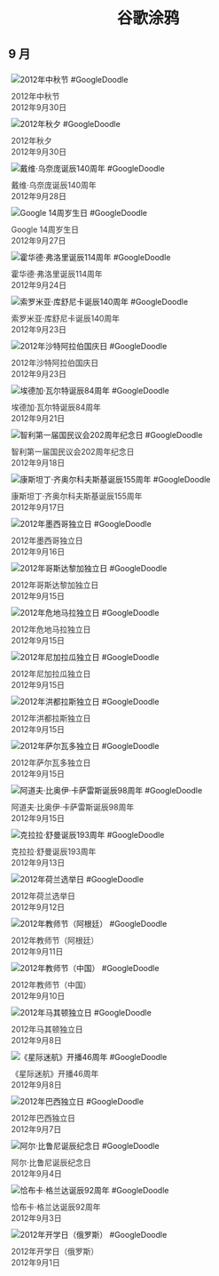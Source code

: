 
<h1 align="center"> 谷歌涂鸦 </h1>




## 9 月

<div class="image">


<img src="https:https://lh3.googleusercontent.com/rJvC6LM8nGe3MTXROHkqoljKg1ZN6ELemOCe9MwRl3VNDp5d5v6OyD5YBQyvYlYI93CYpmRsVsRKFkjvfCguOetc32v_AgNAAnid7Gs=s660" alt="2012年中秋节 #GoogleDoodle" style="margin: 5px"/>
<div class="info" style="font-size: 14px; color:#333333; margin:5px"><div class="title">2012年中秋节</div><div class="date">2012年9月30日</div></div>

<img src="https://www.google.com/logos/2012/chuseok12-hp.jpg" alt="2012年秋夕 #GoogleDoodle" style="margin: 5px"/>
<div class="info" style="font-size: 14px; color:#333333; margin:5px"><div class="title">2012年秋夕</div><div class="date">2012年9月30日</div></div>

<img src="https:https://lh3.googleusercontent.com/ZAvc8wUAj9_iaZmpEnf6BJNnnWJlmFDI1CC9TNbNrPtdHpzSM3nvVIzAf7PSscZe7uQtnTyrZNM1YDxjN8ZyAHozZ2oRS6d4d0E8M4Eh=s660" alt="戴维·乌奈庞诞辰140周年 #GoogleDoodle" style="margin: 5px"/>
<div class="info" style="font-size: 14px; color:#333333; margin:5px"><div class="title">戴维·乌奈庞诞辰140周年</div><div class="date">2012年9月28日</div></div>

<img src="https:https://lh3.googleusercontent.com/oc65szwYdvvM99qmrB0XrtVKhy4QDhF6rM1jO-lvkyLCoCav5G5aSwP0CHyhXKlMGBxj7nuaJQ54YXhrr2voQe5OJVeuQbrUfjpgx5pn=s660" alt="Google 14周岁生日 #GoogleDoodle" style="margin: 5px"/>
<div class="info" style="font-size: 14px; color:#333333; margin:5px"><div class="title">Google 14周岁生日</div><div class="date">2012年9月27日</div></div>

<img src="https:https://lh3.googleusercontent.com/yqGFxyjss2TrvzwnNSdZ-BgUFStefyIl0g79a9PHaEG55BBOIY2Zy_kvPmfBHHuePthYm3Xgm4GVVj3XXYQaF_TDcjGD873LyLaLuI3CTA=s660" alt="霍华德·弗洛里诞辰114周年 #GoogleDoodle" style="margin: 5px"/>
<div class="info" style="font-size: 14px; color:#333333; margin:5px"><div class="title">霍华德·弗洛里诞辰114周年</div><div class="date">2012年9月24日</div></div>

<img src="https:https://lh3.googleusercontent.com/ZDCJS2tuwBFTPRdPDX9B8Bu5qiwZISPrN_6nkgX308alfdL2kiZWr6IpRgk83D1TGxJZbq2eRDieuGEgDGXRqyzRbIm0qloOM2Jvn9C8=s660" alt="索罗米亚·库舒尼卡诞辰140周年 #GoogleDoodle" style="margin: 5px"/>
<div class="info" style="font-size: 14px; color:#333333; margin:5px"><div class="title">索罗米亚·库舒尼卡诞辰140周年</div><div class="date">2012年9月23日</div></div>

<img src="https:https://lh3.googleusercontent.com/kamkauDKPd1EHrrV-o3Okg5ACGBQKpOIO1m3dQTMsJHY_LoUlv9DZnDBF6AV4BBuV---BVHKN-not8cta-pNy26Ft2egwgtFxKZHHv4=s660" alt="2012年沙特阿拉伯国庆日 #GoogleDoodle" style="margin: 5px"/>
<div class="info" style="font-size: 14px; color:#333333; margin:5px"><div class="title">2012年沙特阿拉伯国庆日</div><div class="date">2012年9月23日</div></div>

<img src="https:https://lh3.googleusercontent.com/YSOjUu5CMDx8L2TGlOU1QWSOxlBnDNLSupY3-qcjnQi_4TCFtM2VI5tdqldKlldCfHW322yMMpdRu8cLw5FxmIoFAX2b91OctG3c-sx6=s660" alt="埃德加·瓦尔特诞辰84周年 #GoogleDoodle" style="margin: 5px"/>
<div class="info" style="font-size: 14px; color:#333333; margin:5px"><div class="title">埃德加·瓦尔特诞辰84周年</div><div class="date">2012年9月21日</div></div>

<img src="https:https://lh3.googleusercontent.com/tN-RXiVdd-P9Xapgzz_ttLKOwuwLbG3kjXZvgFOzYvQEa9fDSAF741qmGIgLnCL_2NZI2M4h3xyiHDFWXwApUkxjI-MmbcsjE21UP4JA=s660" alt="智利第一届国民议会202周年纪念日 #GoogleDoodle" style="margin: 5px"/>
<div class="info" style="font-size: 14px; color:#333333; margin:5px"><div class="title">智利第一届国民议会202周年纪念日</div><div class="date">2012年9月18日</div></div>

<img src="https:https://lh3.googleusercontent.com/69sD0X5q0TvIihZoOv_EdvmQ8dcqHAYLpO3j8qij5WWJ_M3B2sw0kKTnesoEVUrCAfCYDIM8nmJC5t4EYZaQEU1VaFKs-MGfX-Odpe-s=s660" alt="康斯坦丁·齐奥尔科夫斯基诞辰155周年 #GoogleDoodle" style="margin: 5px"/>
<div class="info" style="font-size: 14px; color:#333333; margin:5px"><div class="title">康斯坦丁·齐奥尔科夫斯基诞辰155周年</div><div class="date">2012年9月17日</div></div>

<img src="https:https://lh3.googleusercontent.com/BOx66iUkEynkAZW7Wk47r0NfXxuv53D7eEx1bDTQemA4Jt_zORq8l9yv1IG1p65eWjAliIFwgdtPEvLw2UnR75wROGkdj8DUfJdAbkUB=s660" alt="2012年墨西哥独立日 #GoogleDoodle" style="margin: 5px"/>
<div class="info" style="font-size: 14px; color:#333333; margin:5px"><div class="title">2012年墨西哥独立日</div><div class="date">2012年9月16日</div></div>

<img src="https:https://lh3.googleusercontent.com/2HzEYO6znVwpnt2vzVXgBP81gc3lR6gceVDlmChZtgNehjSuIjKPSpcuvcGwP7r3uBcEDSnWn36i73j-P6jD48hcD-yWFr9pAqdval0=s660" alt="2012年哥斯达黎加独立日 #GoogleDoodle" style="margin: 5px"/>
<div class="info" style="font-size: 14px; color:#333333; margin:5px"><div class="title">2012年哥斯达黎加独立日</div><div class="date">2012年9月15日</div></div>

<img src="https:https://lh3.googleusercontent.com/_AO4JRrEaTltBc6MDMl3zcWzi1XZz6q7XswRNlt0ftZxz7ViphsIa2j6ADtNHj92DqrQHVZ7Pvm3q5UxSfQn3b6LY-hODQO7dYdOEAgF=s660" alt="2012年危地马拉独立日 #GoogleDoodle" style="margin: 5px"/>
<div class="info" style="font-size: 14px; color:#333333; margin:5px"><div class="title">2012年危地马拉独立日</div><div class="date">2012年9月15日</div></div>

<img src="https:https://lh3.googleusercontent.com/dnNWrNQlT4S9LppIsU6BuZZQ69L8S9PBOVff98p6JdLQ0vEwvD-zqhaeFCp80nlzYLH0eTTmDYImY5kRrnUzboou5trkqF8U72smkfw=s660" alt="2012年尼加拉瓜独立日 #GoogleDoodle" style="margin: 5px"/>
<div class="info" style="font-size: 14px; color:#333333; margin:5px"><div class="title">2012年尼加拉瓜独立日</div><div class="date">2012年9月15日</div></div>

<img src="https:https://lh3.googleusercontent.com/tY7E_4Lhrt1EvA016FylvfA6ArtK4GqoBGN7GuPZbo-2wAcmKoCcWLzYFqUq3IEhNdXmqOhF76gorX7SlcMFpg_yLfnM6qP2aY-xA7Q=s660" alt="2012年洪都拉斯独立日 #GoogleDoodle" style="margin: 5px"/>
<div class="info" style="font-size: 14px; color:#333333; margin:5px"><div class="title">2012年洪都拉斯独立日</div><div class="date">2012年9月15日</div></div>

<img src="https:https://lh3.googleusercontent.com/cuQfudGxWILSeVe_OPaiOlLSHM4yYy6hi09cRtpxKJ5QEoOy0Lwc8fUUso2uluw0eqtcseTE2W6KqxdV6eNgLyV0KbwI6DTSzD_fpJEI=s660" alt="2012年萨尔瓦多独立日 #GoogleDoodle" style="margin: 5px"/>
<div class="info" style="font-size: 14px; color:#333333; margin:5px"><div class="title">2012年萨尔瓦多独立日</div><div class="date">2012年9月15日</div></div>

<img src="https:https://lh3.googleusercontent.com/a_cmpSgvtXtXnTSxzhYwaQENzTvg6J2bIsoeQ-VbJpSjjgK3iLJ1qN17gwfyw97VqadoGCFe1yDCCFrITLce0u4Bdx2wZpAhRpHpOAM=s660" alt="阿道夫·比奥伊·卡萨雷斯诞辰98周年 #GoogleDoodle" style="margin: 5px"/>
<div class="info" style="font-size: 14px; color:#333333; margin:5px"><div class="title">阿道夫·比奥伊·卡萨雷斯诞辰98周年</div><div class="date">2012年9月15日</div></div>

<img src="https:https://lh3.googleusercontent.com/u7Z6oHltkw5VwLAY-CKKO8xbLjyL4vXe2se9yOp75ayiPDwJIAbj3UP8ZWJgdLJChNukkDqP9ntM3KWsyHceBqXAM5mhU9fZo1qkJ4C_IA=s660" alt="克拉拉·舒曼诞辰193周年 #GoogleDoodle" style="margin: 5px"/>
<div class="info" style="font-size: 14px; color:#333333; margin:5px"><div class="title">克拉拉·舒曼诞辰193周年</div><div class="date">2012年9月13日</div></div>

<img src="https:https://lh3.googleusercontent.com/oBp6GppSWQfXDTYb3Tn39cEi86RldXSAl40tF3_KeXOBl899C73pBV-NXZI5Qkq3o2uFWq7jK1fszauSFs-4P8hwVvcxMMSr6MNGWcHVmA=s660" alt="2012年荷兰选举日 #GoogleDoodle" style="margin: 5px"/>
<div class="info" style="font-size: 14px; color:#333333; margin:5px"><div class="title">2012年荷兰选举日</div><div class="date">2012年9月12日</div></div>

<img src="https:https://lh3.googleusercontent.com/8yVdhPBgmAcgUBQoD7s295mGnxiaQR3geNkiYsfHYzO08q5THGUer52AfHyihAIdcgd701TBDICuAdgPaBzlevpfk83BriaHaPyctIPX=s660" alt="2012年教师节（阿根廷） #GoogleDoodle" style="margin: 5px"/>
<div class="info" style="font-size: 14px; color:#333333; margin:5px"><div class="title">2012年教师节（阿根廷）</div><div class="date">2012年9月11日</div></div>

<img src="https://www.google.com/logos/2012/teachers12-hp.jpg" alt="2012年教师节（中国） #GoogleDoodle" style="margin: 5px"/>
<div class="info" style="font-size: 14px; color:#333333; margin:5px"><div class="title">2012年教师节（中国）</div><div class="date">2012年9月10日</div></div>

<img src="https:https://lh3.googleusercontent.com/KXHkAcazgPTToISQvZ2C9_ZkCo7yuuHT6ZhF0bqNuI2FUBKBAzqIJaxuolDuheMrpr5maJ-ZUhw6VaHES-_8JVbzVHqGn7nVTc2-FOcmgA=s660" alt="2012年马其顿独立日 #GoogleDoodle" style="margin: 5px"/>
<div class="info" style="font-size: 14px; color:#333333; margin:5px"><div class="title">2012年马其顿独立日</div><div class="date">2012年9月8日</div></div>

<img src="https://www.google.com/logos/2012/startrek2012-hp.jpg" alt="《星际迷航》开播46周年 #GoogleDoodle" style="margin: 5px"/>
<div class="info" style="font-size: 14px; color:#333333; margin:5px"><div class="title">《星际迷航》开播46周年</div><div class="date">2012年9月8日</div></div>

<img src="https:https://lh3.googleusercontent.com/a1e7RnWY4f2859jnNk0BHx7y_C_xoVK7wrHoUMH169og3stRlm0iTbDUqxzWM4FQjupQUxdSztysjZOFtgKIwATDeJRpgS5X0PTbGe_P=s660" alt="2012年巴西独立日 #GoogleDoodle" style="margin: 5px"/>
<div class="info" style="font-size: 14px; color:#333333; margin:5px"><div class="title">2012年巴西独立日</div><div class="date">2012年9月7日</div></div>

<img src="https:https://lh3.googleusercontent.com/bFwiXFZEum_vVibMzkgPlaKZMDc66W-S_cz1aPKbU0wyNzL_ucN_kXzjOlygywvf6Bcn3ipSLTsszGieEZTLKn9NHXnw8VJs4-xU6Br9cg=s660" alt="阿尔·比鲁尼诞辰纪念日 #GoogleDoodle" style="margin: 5px"/>
<div class="info" style="font-size: 14px; color:#333333; margin:5px"><div class="title">阿尔·比鲁尼诞辰纪念日</div><div class="date">2012年9月4日</div></div>

<img src="https://www.google.com/logos/2012/Chabuca_hp.png" alt="恰布卡·格兰达诞辰92周年 #GoogleDoodle" style="margin: 5px"/>
<div class="info" style="font-size: 14px; color:#333333; margin:5px"><div class="title">恰布卡·格兰达诞辰92周年</div><div class="date">2012年9月3日</div></div>

<img src="https:https://lh3.googleusercontent.com/1rZuQB0nilW1Y6fg2cpWsuY6kQ9uWsVnqF4f8K9Yk1nFNgSjWe0xcVBnoQTCOl93AuDRZUfgIkM6lj1fc_WxpOp0JCPEDG4SJq2Ea5o=s660" alt="2012年开学日（俄罗斯） #GoogleDoodle" style="margin: 5px"/>
<div class="info" style="font-size: 14px; color:#333333; margin:5px"><div class="title">2012年开学日（俄罗斯）</div><div class="date">2012年9月1日</div></div>

</div>








